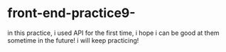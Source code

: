 # front-end-practice9-
in  this practice, i used API for the first time, i hope i can be good at them sometime in the future! i will keep practicing!
